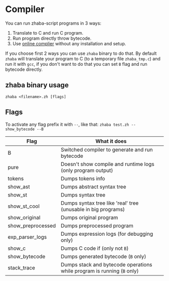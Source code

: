 # Compiler

You can run zhaba-script programs in 3 ways:

1. Translate to C and run C program.
2. Run program directly throw bytecode.
3. Use [online complier](https://wgmlgz.github.io/zhaba/) without any installation and setup.

If you choose first 2 ways you can use `zhaba` binary to do that.
By default `zhaba` will translate your program to C (to a temporary file `zhaba_tmp.c`) and run it with `gcc`, if you don't want to do that you can set `B` flag and run bytecode directly.

## zhaba binary usage

```console
zhaba <filename>.zh [flags]
```

## Flags

To activate any flag prefix it with `--`, like that: `zhaba test.zh --show_bytecode --B`

| Flag              | What it does                                                            |
| ----------------- | ----------------------------------------------------------------------- |
| B                 | Switched compiler to generate and run bytecode                          |
| pure              | Doesn't show compile and runtime logs (only program output)             |
| tokens            | Dumps tokens info                                                       |
| show_ast          | Dumps abstract syntax tree                                              |
| show_st           | Dumps syntax tree                                                       |
| show_st_cool      | Dumps syntax tree like 'real' tree (unusable in big programs)           |
| show_original     | Dumps original program                                                  |
| show_preprocessed | Dumps preprocessed program                                              |
| exp_parser_logs   | Dumps expression logs (for debugging only)                              |
| show_c            | Dumps C code if (only not `B`)                                          |
| show_bytecode     | Dumps generated bytecode (`B` only)                                     |
| stack_trace       | Dumps stack and bytecode operations while program is running (`B` only) |
